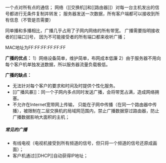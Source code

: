 一个点对所有点的通信；
网络（[[交换机]]和[[路由器]]）对每一台主机发出的信号都进行无条件复制并转发；
服务器发送一次数据，所有客户端都可以接收到所有信息（不管是否需要）

同单播和多播相比，广播几乎占用了子网内网络的所有带宽。
广播需要指明接收者的[[端口]]号， 因为不可能接受者的所有端口都来收听广播；

MAC地址为FF:FF:FF:FF:FF:FF

**广播的优点：**
1）网络设备简单，维护简单，布网成本低廉
2）由于服务器不用向每个客户机单独发送数据，所以服务器流量负载极低。

**广播的缺点：**
- 无法针对每个客户的要求和时间及时提供个性化服务。
- [[广播风暴]]：同一个子网内多点同时发送广播，会将带宽占满，造成网络拥塞。
- 不允许在Internet宽带网上传输， 只能在子网中传播（在同一个路由器中传播），被限制在二层交换机的局域网范围内，禁止广播数据穿过路由器，防止广播数据影响大面积的主机；
##### 常见的广播
- 有线电视（电视机接受到所有频道的信号，但只将一个频道的信号还原成画面）；
- 客户机通过[[DHCP]]自动获得IP地址；